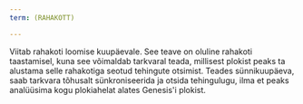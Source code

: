 ```yaml
---
term: (RAHAKOTT)

---
```

Viitab rahakoti loomise kuupäevale. See teave on oluline rahakoti taastamisel, kuna see võimaldab tarkvaral teada, millisest plokist peaks ta alustama selle rahakotiga seotud tehingute otsimist. Teades sünnikuupäeva, saab tarkvara tõhusalt sünkroniseerida ja otsida tehingulugu, ilma et peaks analüüsima kogu plokiahelat alates Genesis'i plokist.